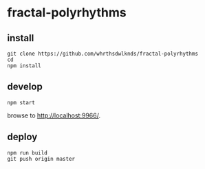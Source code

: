 # fractal-polyrhythms

## install

```
git clone https://github.com/whrthsdwlknds/fractal-polyrhythms
cd
npm install
```

## develop

```
npm start
```

browse to <http://localhost:9966/>.

## deploy

```
npm run build
git push origin master
```
